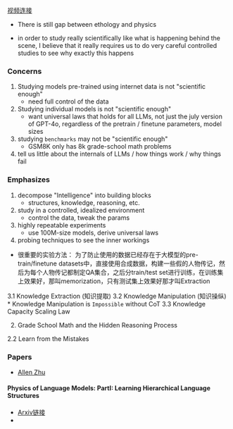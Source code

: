 <a href="https://www.youtube.com/watch?v=yBL7J0kgldU">视频连接</a>
* There is still gap between ethology and physics

* in order to study really scientifically like what is happening behind the scene, I believe that it really requires us to do very careful controlled studies to see why exactly this happens

### Concerns
1. Studying models pre-trained using internet data is not "scientific enough"
    * need full control of the data
2. Studying individual models is not "scientific enough"
    * want universal laws that holds for all LLMs, not just the july version of GPT-4o, regardless of the pretrain / finetune parameters, model sizes
3. studying `benchmarks` may not be "scientific enough"
    * GSM8K only has 8k grade-school math problems
4. tell us little about the internals of LLMs / how things work / why things fail


### Emphasizes
1. decompose "Intelligence" into building blocks
    * structures, knowledge, reasoning, etc.
2. study in a controlled, idealized environment
    * control the data, tweak the params
3. highly repeatable experiments
    * use 100M-size models, derive universal laws
4. probing techniques to see the inner workings
    
* 很重要的实验方法：
为了防止使用的数据已经存在于大模型的pre-train/finetune datasets中，直接使用合成数据，构建一些假的人物传记，然后为每个人物传记都制定QA集合，之后分train/test set进行训练，在训练集上效果好，那叫memorization，只有测试集上效果好那才叫Extraction

3.1 Knowledge Extraction    (知识提取)
3.2 Knowledge Manipulation  (知识操纵)
    * Knowledge Manipulation is `Impossible` without CoT
3.3 Knowledge Capacity Scaling Law


2. Grade School Math and the Hidden Reasoning Process

2.2 Learn from the Mistakes



### Papers
* <a href="https://arxiv.org/search/cs?searchtype=author&query=Allen-Zhu">Allen Zhu</a>
#### Physics of Language Models: PartI: Learning Hierarchical Language Structures
* <a href="https://arxiv.org/abs/2305.13673">Arxiv链接</a>
* <a href="">
